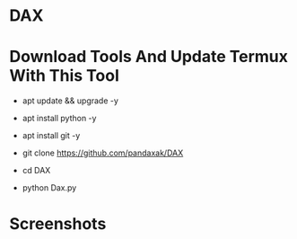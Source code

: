 # DAX

# Download Tools And Update Termux With This Tool

- apt update && upgrade -y

- apt install python -y

- apt install git -y

- git clone https://github.com/pandaxak/DAX

- cd DAX

- python Dax.py

# Screenshots
